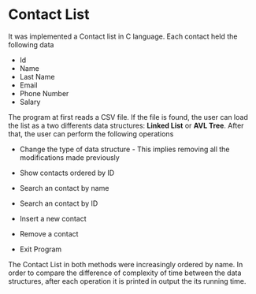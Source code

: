 # Contact List
It was implemented a Contact list in C language. Each contact held the following data

* Id
* Name
* Last Name
* Email
* Phone Number
* Salary

The program at first reads a CSV file. If the file is found, the user can load the list as a two differents data structures: **Linked List** or **AVL Tree**.
After that, the user can perform the following operations

* Change the type of data structure - This implies removing all the modifications made previously

* Show contacts ordered by ID

* Search an contact by name

* Search an contact by ID

* Insert a new contact

* Remove a contact

* Exit Program

The Contact List in both methods were increasingly ordered by name. In order to compare the difference of complexity of time between the data structures, after each operation it is printed in output the its running time.

